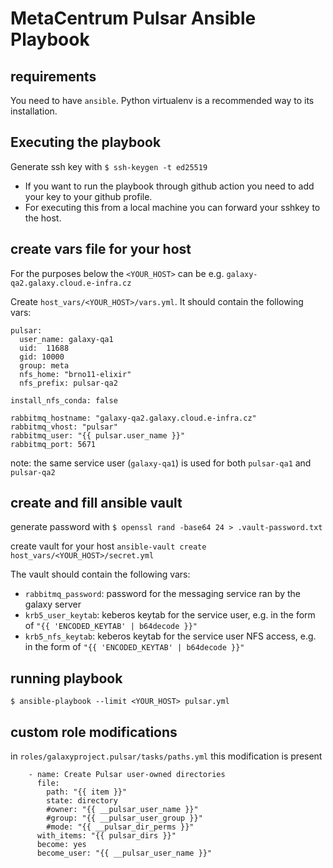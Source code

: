 # MetaCentrum Pulsar Ansible Playbook

## requirements
You need to have `ansible`. Python virtualenv is a recommended way to its installation.

## Executing the playbook

Generate ssh key with `$ ssh-keygen -t ed25519`

- If you want to run the playbook through github action you need to add your key to your github profile.
- For executing this from a local machine you can forward your sshkey to the host.

## create vars file for your host

For the purposes below the `<YOUR_HOST>` can be e.g. `galaxy-qa2.galaxy.cloud.e-infra.cz`

Create `host_vars/<YOUR_HOST>/vars.yml`. It should contain the following vars:

```
pulsar:
  user_name: galaxy-qa1
  uid:  11688
  gid: 10000
  group: meta
  nfs_home: "brno11-elixir"
  nfs_prefix: pulsar-qa2

install_nfs_conda: false

rabbitmq_hostname: "galaxy-qa2.galaxy.cloud.e-infra.cz"
rabbitmq_vhost: "pulsar"
rabbitmq_user: "{{ pulsar.user_name }}"
rabbitmq_port: 5671
```

note: the same service user (`galaxy-qa1`) is used for both `pulsar-qa1` and `pulsar-qa2`

## create and fill ansible vault

generate password with `$ openssl rand -base64 24 > .vault-password.txt`

create vault for your host `ansible-vault create host_vars/<YOUR_HOST>/secret.yml`

The vault should contain the following vars:
- `rabbitmq_password`: password for the messaging service ran by the galaxy server
- `krb5_user_keytab`: keberos keytab for the service user, e.g. in the form of `"{{ 'ENCODED_KEYTAB' | b64decode }}"`
- `krb5_nfs_keytab`: keberos keytab for the service user NFS access, e.g. in the form of `"{{ 'ENCODED_KEYTAB' | b64decode }}"`

## running playbook
`$ ansible-playbook --limit <YOUR_HOST> pulsar.yml`

## custom role modifications

in `roles/galaxyproject.pulsar/tasks/paths.yml` this modification is present
```
    - name: Create Pulsar user-owned directories
      file:
        path: "{{ item }}"
        state: directory
        #owner: "{{ __pulsar_user_name }}"
        #group: "{{ __pulsar_user_group }}"
        #mode: "{{ __pulsar_dir_perms }}"
      with_items: "{{ pulsar_dirs }}"
      become: yes
      become_user: "{{ __pulsar_user_name }}"
```
